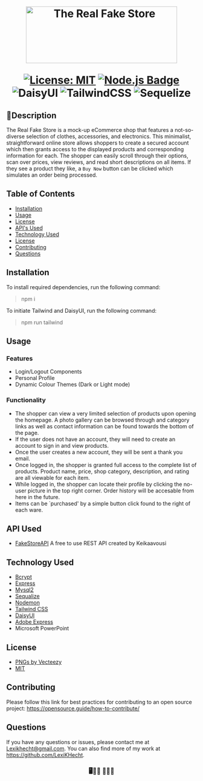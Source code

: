 <h1 align="center">
<img
		width="400"
    height="150"
		alt="The Real Fake Store"
		src="https://github.com/LexiKHecht/Fake-store/assets/145725343/23fd48b2-1827-4f86-b653-d410a8f5cfe8">
  
  [![License: MIT](https://img.shields.io/badge/License-MIT-green.svg)](https://opensource.org/licenses/MIT)
  [![Node.js Badge](https://img.shields.io/badge/Node.js-393?logo=nodedotjs&logoColor=fff&style=flat)](https://nodejs.org/en) 
  ![DaisyUI](https://img.shields.io/badge/daisyui-5A0EF8?style=flat&logo=daisyui&logoColor=white)
  ![TailwindCSS](https://img.shields.io/badge/tailwindcss-%2338B2AC.svg?style=flat&logo=tailwind-css&logoColor=white)
  ![Sequelize](https://img.shields.io/badge/Sequelize-52B0E7?style=flat&logo=Sequelize&logoColor=white)
</h1>

  ## 🏬Description
The Real Fake Store is a mock-up eCommerce shop that features a not-so-diverse selection of clothes, accessories, and electronics. This minimalist, straightforward online store allows shoppers to create a secured account which then grants access to the displayed products and corresponding information for each. The shopper can easily scroll through their options, scan over prices, view reviews, and read short descriptions on all items. If they see a product they like, a `Buy Now` button can be clicked which simulates an order being processed.
    
  ## Table of Contents
  * [Installation](#installation)
  * [Usage](#usage)
  * [License](#license)
  * [API's Used](#api-used)
  * [Technology Used](#technology-used)
  * [License](#license)
  * [Contributing](#contributing)
  * [Questions](#questions)

## Installation

  To install required dependencies, run the following command:
  > npm i

  To initiate Tailwind and DaisyUI, run the following command:
  > npm run tailwind

 ## Usage
### Features
- Login/Logout Components
- Personal Profile
- Dynamic Colour Themes (Dark or Light mode)

### Functionality
- The shopper can view a very limited selection of products upon opening the homepage. A photo gallery can be browsed through and category links as well as contact information can be found towards the bottom of the page.
- If the user does not have an account, they will need to create an account to sign in and view products. 
- Once the user creates a new account, they will be sent a thank you email.
- Once logged in, the shopper is granted full access to the complete list of products. Product name, price, shop category, description, and rating are all viewable for each item.
- While logged in, the shopper can locate their profile by clicking the no-user picture in the top right corner. Order history will be accesable from here in the future. 
- Items can be `purchased' by a simple button click found to the right of each ware. 

## API Used

- [FakeStoreAPI](https://fakestoreapi.com/) A free to use REST API created by Keikaavousi

## Technology Used
- [Bcrypt](https://jquery.com/)
- [Express](https://expressjs.com/)
- [Mysql2](https://www.npmjs.com/package/mysql2)
- [Sequalize](https://sequelize.org/)
- [Nodemon](https://nodemon.io/)
- [Tailwind CSS](https://tailwindcss.com/)
- [DaisyUI](https://daisyui.com/)
- [Adobe Express](https://new.express.adobe.com/)
- Microsoft PowerPoint

## License
- [PNGs by Vecteezy](https://www.vecteezy.com)
- [MIT](https://opensource.org/license/mit/)

## Contributing
  Please follow this link for best practices for contributing to an open source project:
  https://opensource.guide/how-to-contribute/

  ## Questions
 If you have any questions or issues, please contact me at Lexikhecht@gmail.com. You can also find more of my work at https://github.com/LexiKHecht.
 
<h3 align="center">
  🖥️💍👚 🛒🏃💨
</h3>
